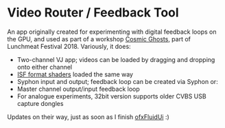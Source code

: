# Video Router / Feedback Tool

An app originally created for experimenting with digital feedback loops on the GPU, and used as part of a workshop [Cosmic Ghosts](https://www.lunchmeatfestival.cz/2018/program/workshop), part of Lunchmeat Festival 2018. Variously, it does:

* Two-channel VJ app; videos can be loaded by dragging and dropping onto either channel
* [ISF format shaders](https://www.interactiveshaderformat.com/) loaded the same way
* Syphon input and output; feedback loop can be created via Syphon or:
* Master channel output/input feedback loop
* For analogue experiments, 32bit version supports older CVBS USB capture dongles

Updates on their way, just as soon as I finish [ofxFluidUi](https://github.com/autr/ofxFluidUi) :)

